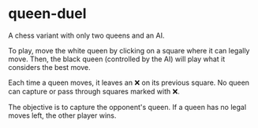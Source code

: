 # queen-duel
A chess variant with only two queens and an AI.

To play, move the white queen by clicking on a square where it can legally move. Then, the black queen (controlled by the AI) will play what it considers the best move.

Each time a queen moves, it leaves an ❌ on its previous square. No queen can capture or pass through squares marked with ❌.

The objective is to capture the opponent's queen. If a queen has no legal moves left, the other player wins.
